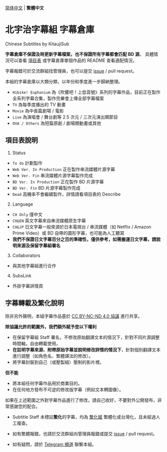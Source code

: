 [简体中文](README.md) | **繁體中文**

# 北宇治字幕組 字幕倉庫

Chinese Subtitles by KitaujiSub

**字幕倉庫不保證及時更新字幕檔案，也不保證所有字幕都會匹配 BD 源**。
具體情況可以查看 [項目表](https://github.com/orgs/Kitauji-Sub/projects/2) 或字幕倉庫單個作品的 README 查看適配情況。

字幕報錯可於交流群組找管理員，也可以提交 [issue](https://github.com/Kitauji-Sub/Subtitles/issues) / pull request。

本組的字幕倉庫以大類分類，以年份和季度進一步歸納整理。
- `Hibike! Euphonium` 為《吹響吧！上低音號》系列的字幕作品，目前正在製作全系列字幕合集，製作完畢會上傳全部字幕檔案
- `TV` 為每季度播出的 TV 動畫
- `Movie` 為中長篇劇場 / 電影
- `Live` 為演唱會 / 舞台劇等 2.5 次元 / 三次元演出類節目
- `OVA / Others` 為短篇原創 / 劇場類動畫或其他


## 項目表說明

1. Status
- `To do` 計劃製作
- `Web Ver. In Production` 正在製作串流媒體片源字幕
- `Web Ver. Fin` 串流媒體片源字幕製作完成
- `BD Ver. In Production` 正在製作 BD 片源字幕
- `BD Ver. Fin` BD 片源字幕製作完成
- `Dead` 高機率不會繼續製作，詳情請看項目表的 Describe
2. Language
- `CH Only` 僅中文
- `CH&EN` 英文字幕來自串流媒體原生字幕
- `CH&JP` 日文字幕一般來源於日本電視台 / 串流媒體（如 Netflix / Amazon Prime Video）或 BD 自帶的圖形字幕，也可能為人工聽寫
- **我們不保證日文字幕百分之百的準確性，僅供參考，如需搬運日文字幕，請說明來源及保留字幕組署名**
3. Collaborators
- 與其他字幕組進行合作
4. SubsLink
- 外掛字幕詳情頁

## 字幕轉載及繁化說明

除非另外聲明，本組字幕作品基於 [CC BY-NC-ND 4.0 協議](https://creativecommons.org/licenses/by-nc-nd/4.0/) 進行共享。

**除協議允許的範圍外，我們額外賦予您以下權利**

- 在保留字幕組 Staff 署名，不修改原始翻譯文本的情況下，針對不同片源調整時間軸，自由轉載使用。
- **在註明字幕來源、附帶原始字幕並說明修改詳情的情況下**，針對個別翻譯文本進行調整（如角色名、繁體譯法的修改）。
- 將字幕封裝到自己（或壓製組）壓制的影片裡。

**但不能**

- 將本組任何字幕作品用於商業目的。
- 在任何地方發布不可逆的修改版字幕（例如文本轉圖像）。


如果在上述範圍之外對字幕作品進行了修改，請自己收好，不要對外公開發布，非常感謝您的配合。

- Subtitle Staff 未標註**繁化**的字幕，均為 [繁化姬](https://zhconvert.org/) 繁體化或台灣化，且未經過人工複查。

- 如有繁體報錯，也請於交流群組向管理員報錯或提交 [issue](https://github.com/Kitauji-Sub/Subtitles/issues) / pull request。

- 如有疑問，請於 [Telegram 頻道](https://t.me/KitaUji) 聯繫本組。
